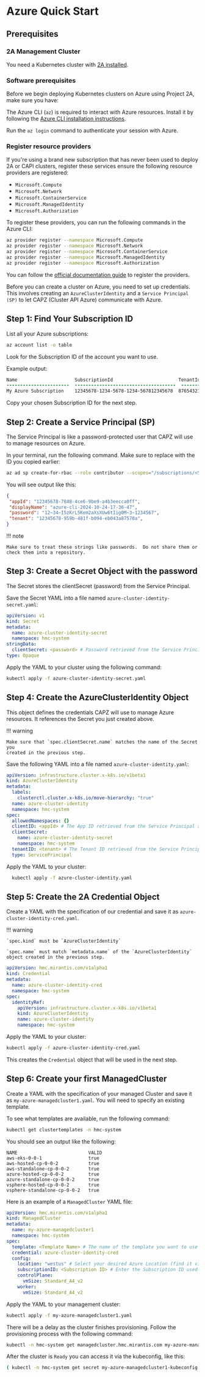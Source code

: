# Azure Quick Start

## Prerequisites


### 2A Management Cluster

You need a Kubernetes cluster with [2A installed](2a-installation.md).

### Software prerequisites

Before we begin deploying Kubernetes clusters on Azure using Project 2A, make
sure you have:

The Azure CLI (`az`) is required to interact with Azure resources. Install it
by following the [Azure CLI installation instructions](https://learn.microsoft.com/en-us/cli/azure/install-azure-cli).

   Run the `az login` command to authenticate your session with Azure.

### Register resource providers

If you're using a brand new subscription that has never been used to deploy 2A
or CAPI clusters, register these services ensure the following resource
providers are registered:

- `Microsoft.Compute`
- `Microsoft.Network`
- `Microsoft.ContainerService`
- `Microsoft.ManagedIdentity`
- `Microsoft.Authorization`

To register these providers, you can run the following commands in the Azure
CLI:

```bash
az provider register --namespace Microsoft.Compute
az provider register --namespace Microsoft.Network
az provider register --namespace Microsoft.ContainerService
az provider register --namespace Microsoft.ManagedIdentity
az provider register --namespace Microsoft.Authorization
```

You can follow the [official documentation guide](https://learn.microsoft.com/en-us/azure/azure-resource-manager/management/resource-providers-and-types)
to register the providers.

Before you can create a cluster on Azure, you need to set up credentials.
This involves creating an `AzureClusterIdentity` and a `Service Principal (SP)`
to let CAPZ (Cluster API Azure) communicate with Azure.

## Step 1: Find Your Subscription ID

List all your Azure subscriptions:

```bash
az account list -o table
```

Look for the Subscription ID of the account you want to use.

Example output:

```diff
Name                     SubscriptionId                        TenantId
-----------------------  -------------------------------------  --------------------------------
My Azure Subscription    12345678-1234-5678-1234-567812345678  87654321-1234-5678-1234-12345678
```

Copy your chosen Subscription ID for the next step.

## Step 2: Create a Service Principal (SP)

The Service Principal is like a password-protected user that CAPZ will use to
manage resources on Azure.

In your terminal, run the following command. Make sure to replace <Subscription
ID> with the ID you copied earlier:

```bash
az ad sp create-for-rbac --role contributor --scopes="/subscriptions/<Subscription ID>"
```

You will see output like this:

```json
{
 "appId": "12345678-7848-4ce6-9be9-a4b3eecca0ff",
 "displayName": "azure-cli-2024-10-24-17-36-47",
 "password": "12~34~I5zKrL5Kem2aXsXUw6tIig0M~3~1234567",
 "tenant": "12345678-959b-481f-b094-eb043a87570a",
}
```

!!! note

    Make sure to treat these strings like passwords.  Do not share them or check them into a repository.

## Step 3: Create a Secret Object with the password

The Secret stores the clientSecret (password) from the Service Principal.

Save the Secret YAML into a file named `azure-cluster-identity-secret.yaml`:

```yaml
apiVersion: v1
kind: Secret
metadata:
  name: azure-cluster-identity-secret
  namespace: hmc-system
stringData:
  clientSecret: <password> # Password retrieved from the Service Principal
type: Opaque
```

Apply the YAML to your cluster using the following command:

```bash
kubectl apply -f azure-cluster-identity-secret.yaml
```

## Step 4: Create the AzureClusterIdentity Object

This object defines the credentials CAPZ will use to manage Azure resources.
It references the Secret you just created above.

!!! warning

    Make sure that `spec.clientSecret.name` matches the name of the Secret you
    created in the previous step.

Save the following YAML into a file named `azure-cluster-identity.yaml`:

```yaml
apiVersion: infrastructure.cluster.x-k8s.io/v1beta1
kind: AzureClusterIdentity
metadata:
  labels:
    clusterctl.cluster.x-k8s.io/move-hierarchy: "true"
  name: azure-cluster-identity
  namespace: hmc-system
spec:
  allowedNamespaces: {}
  clientID: <appId> # The App ID retrieved from the Service Principal above in Step 2
  clientSecret:
    name: azure-cluster-identity-secret
    namespace: hmc-system
  tenantID: <tenant> # The Tenant ID retrieved from the Service Principal above in Step 2
  type: ServicePrincipal
```

Apply the YAML to your cluster:

```bash
  kubectl apply -f azure-cluster-identity.yaml
```

## Step 5: Create the 2A Credential Object

Create a YAML with the specification of our credential and save it as
`azure-cluster-identity-cred.yaml`.

!!! warning

    `spec.kind` must be `AzureClusterIdentity`

    `spec.name` must match `metadata.name` of the `AzureClusterIdentity` object created in the previous step.

```yaml
apiVersion: hmc.mirantis.com/v1alpha1
kind: Credential
metadata:
  name: azure-cluster-identity-cred
  namespace: hmc-system
spec:
  identityRef:
    apiVersion: infrastructure.cluster.x-k8s.io/v1beta1
    kind: AzureClusterIdentity
    name: azure-cluster-identity
    namespace: hmc-system
```

Apply the YAML to your cluster:

```bash
kubectl apply -f azure-cluster-identity-cred.yaml
```

This creates the `Credential` object that will be used in the next step.

## Step 6: Create your first ManagedCluster

Create a YAML with the specification of your managed Cluster and save it as
`my-azure-managedcluster1.yaml`.  You will need to specify an existing template.

To see what templates are available, run the following command:

```bash
kubectl get clustertemplates -n hmc-system
```
You should see an output like the following:

```
NAME                          VALID
aws-eks-0-0-1                 true
aws-hosted-cp-0-0-2           true
aws-standalone-cp-0-0-2       true
azure-hosted-cp-0-0-2         true
azure-standalone-cp-0-0-2     true
vsphere-hosted-cp-0-0-2       true
vsphere-standalone-cp-0-0-2   true
```

Here is an example of a `ManagedCluster` YAML file:

```yaml
apiVersion: hmc.mirantis.com/v1alpha1
kind: ManagedCluster
metadata:
  name: my-azure-managedcluster1
  namespace: hmc-system
spec:
  template: <Template Name> # The name of the template you want to use
  credential: azure-cluster-identity-cred
  config:
    location: "westus" # Select your desired Azure Location (find it via `az account list-locations -o table`)
    subscriptionID: <Subscription ID> # Enter the Subscription ID used earlier
    controlPlane:
      vmSize: Standard_A4_v2
    worker:
      vmSize: Standard_A4_v2
```

Apply the YAML to your management cluster:

```bash
kubectl apply -f my-azure-managedcluster1.yaml
```

There will be a delay as the cluster finishes provisioning. Follow the provisioning process with the following command:

```bash
kubectl -n hmc-system get managedcluster.hmc.mirantis.com my-azure-managedcluster1  --watch
```

After the cluster is `Ready` you can access it via the kubeconfig, like this:

```bash
( kubectl -n hmc-system get secret my-azure-managedcluster1-kubeconfig -o jsonpath='{.data.value}' | base64 -d > my-azure-managedcluster1-kubeconfig.kubeconfig ) && KUBECONFIG="my-azure-managedcluster1-kubeconfig.kubeconfig" kubectl get pods -A
```
